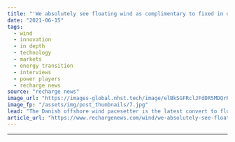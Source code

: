 ```yaml
---
title: "'We absolutely see floating wind as complimentary to fixed in our core plays' -  Orsted Europe chief"
date: "2021-06-15"
tags: 
  - wind
  - innovation
  - in depth
  - technology
  - markets
  - energy transition
  - interviews
  - power players
  - recharge news
source: "recharge news"
image_url: "https://images-global.nhst.tech/image/elBkSGFRclJFdDR5MDQrR2VzbjJVZFpzejU5MlFMYUhEamZiTzZ3elFoWT0=/nhst/binary/cb2e8e8a29afc2341cf228892e442590"
image_fp: "/assets/img/post_thumbnails/7.jpg"
lead: "The Danish offshore wind pacesetter is the latest convert to floating technologies, with plans to bring its industrial weight and experience to bear on first commercial tenders, its SVP for continental Europe, Rasmus Errboe, tells Recharge"
article_url: "https://www.rechargenews.com/wind/we-absolutely-see-floating-wind-as-complimentary-to-fixed-in-our-core-plays-orsted-europe-chief/2-1-1024982"
---
```


---
